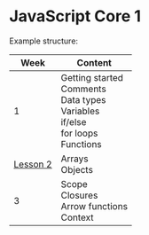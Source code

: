 # JavaScript Core 1

 Example structure:

|Week | Content |
| --- | ------- |
| 1 | Getting started <br> Comments <br> Data types <br> Variables <br> if/else <br> for loops <br> Functions |
| [Lesson 2](/js-core/lesson2.md) | Arrays <br> Objects <br> |
| 3 | Scope <br> Closures <br> Arrow functions <br> Context |
